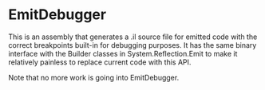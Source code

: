 EmitDebugger
================

This is an assembly that generates a .il source file for emitted code with the correct breakpoints built-in for debugging purposes. It has the same binary interface with the Builder classes in System.Reflection.Emit to make it relatively painless to replace current code with this API.

Note that no more work is going into EmitDebugger.
